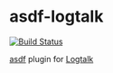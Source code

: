 asdf-logtalk
============

[![Build Status](https://travis-ci.org/LogtalkDotOrg/asdf-logtalk.svg?branch=master)](https://travis-ci.org/LogtalkDotOrg/asdf-logtalk)

[asdf](asdf) plugin for [Logtalk](https://logtalk.org)
